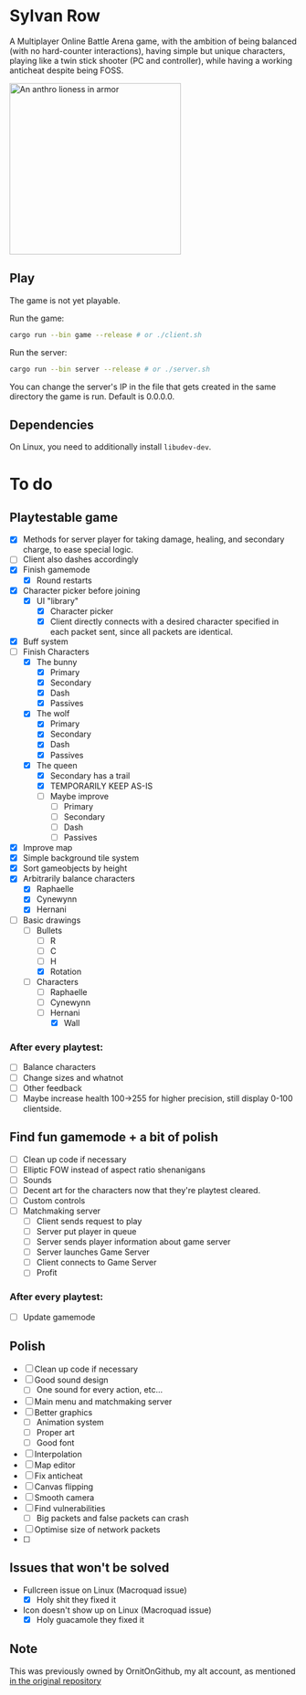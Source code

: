 # Sylvan Row
A Multiplayer Online Battle Arena game, with the ambition of being balanced (with no hard-counter interactions), having simple  but unique characters, playing like a twin stick shooter (PC and controller), while having a working anticheat despite being FOSS.

<img src="assets/characters/time_queen/textures/banner.png" width="300" title="Preliminary art of one of the characters" alt="An anthro lioness in armor"/>

## Play

The game is not yet playable.

Run the game:
```sh
cargo run --bin game --release # or ./client.sh
```
Run the server:
```sh
cargo run --bin server --release # or ./server.sh
```

You can change the server's IP in the file that gets created in the same directory the game is run. Default is 0.0.0.0.

## Dependencies

On Linux, you need to additionally install `libudev-dev`.

# To do

## Playtestable game

- [x] Methods for server player for taking damage, healing, and secondary charge, to ease special logic.
- [ ] Client also dashes accordingly
- [x] Finish gamemode
  - [x] Round restarts
- [x] Character picker before joining
  - [x] UI "library"
    - [x] Character picker
    - [x] Client directly connects with a desired character specified in each packet sent, since all packets are identical.
- [x] Buff system
- [ ] Finish Characters
  - [x] The bunny
    - [x] Primary
    - [x] Secondary
    - [x] Dash
    - [x] Passives
  - [x] The wolf
    - [x] Primary
    - [x] Secondary
    - [x] Dash
    - [x] Passives
  - [x] The queen
    - [x] Secondary has a trail
    - [x] TEMPORARILY KEEP AS-IS
    - [ ] Maybe improve
      - [ ] Primary
      - [ ] Secondary
      - [ ] Dash
      - [ ] Passives
- [x] Improve map
- [x] Simple background tile system
- [x] Sort gameobjects by height
- [x] Arbitrarily balance characters
  - [x] Raphaelle
  - [x] Cynewynn
  - [x] Hernani
- [ ] Basic drawings
  - [ ] Bullets
    - [ ] R
    - [ ] C
    - [ ] H
    - [x] Rotation
  - [ ] Characters
    - [ ] Raphaelle
    - [ ] Cynewynn
    - [ ] Hernani
      - [x] Wall

### After every playtest:

- [ ] Balance characters
- [ ] Change sizes and whatnot
- [ ] Other feedback
- [ ] Maybe increase health 100->255 for higher precision, still display 0-100 clientside.

## Find fun gamemode + a bit of polish

- [ ] Clean up code if necessary
- [ ] Elliptic FOW instead of aspect ratio shenanigans
- [ ] Sounds
- [ ] Decent art for the characters now that they're playtest cleared.
- [ ] Custom controls
- [ ] Matchmaking server
  - [ ] Client sends request to play
  - [ ] Server put player in queue
  - [ ] Server sends player information about game server
  - [ ] Server launches Game Server
  - [ ] Client connects to Game Server
  - [ ] Profit

### After every playtest:

- [ ] Update gamemode

## Polish
- [ ] Clean up code if necessary
- [ ] Good sound design
  - [ ] One sound for every action, etc...
- [ ] Main menu and matchmaking server
- [ ] Better graphics
  - [ ] Animation system
  - [ ] Proper art
  - [ ] Good font
- [ ] Interpolation
- [ ] Map editor
- [ ] Fix anticheat
- [ ] Canvas flipping
- [ ] Smooth camera
- [ ] Find vulnerabilities
  - [ ] Big packets and false packets can crash
- [ ] Optimise size of network packets
- [ ] 

## Issues that won't be solved

- Fullcreen issue on Linux (Macroquad issue)
  - [x] Holy shit they fixed it
- Icon doesn't show up on Linux (Macroquad issue)
  - [x] Holy guacamole they fixed it

## Note

This was previously owned by OrnitOnGithub, my alt account, as mentioned [in the original repository](https://github.com/OrnitOnGithub/moba?tab=readme-ov-file#notice)